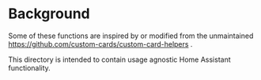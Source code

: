# Background

Some of these functions are inspired by or modified from the unmaintained
https://github.com/custom-cards/custom-card-helpers .

This directory is intended to contain usage agnostic Home Assistant
functionality.
